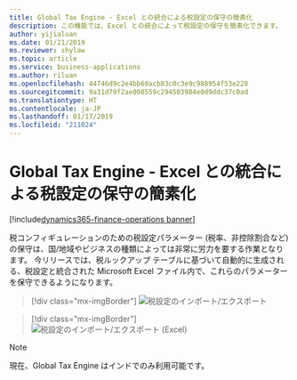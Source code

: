 ```yaml
---
title: Global Tax Engine - Excel との統合による税設定の保守の簡素化
description: この機能では、Excel との統合によって税設定の保守を簡素化できます。
author: yijialuan
ms.date: 01/21/2019
ms.reviewer: shylaw
ms.topic: article
ms.service: business-applications
ms.author: riluan
ms.openlocfilehash: 44746d9c2e4bb60acb83c0c3e9c988954f53e228
ms.sourcegitcommit: 9a31d79f2ae098559c294503984e0d9ddc37c0ad
ms.translationtype: HT
ms.contentlocale: ja-JP
ms.lasthandoff: 01/17/2019
ms.locfileid: "211024"
---
```

#  <a name="global-tax-engine---simplifying-tax-setup-maintenance-with-excel-integration"></a>Global Tax Engine - Excel との統合による税設定の保守の簡素化 
[!include[dynamics365-finance-operations banner](../includes/dynamics365-finance-operations.md)]


税コンフィギュレーションのための税設定パラメーター (税率、非控除割合など) の保守は、国/地域やビジネスの種類によっては非常に労力を要する作業となります。 今リリースでは、税ルックアップ テーブルに基づいて自動的に生成される、税設定と統合された Microsoft Excel ファイル内で、これらのパラメーターを保守できるようになります。 

> [!div class="mx-imgBorder"]
> ![税設定のインポート/エクスポート](media/Tax-setup-import-export.jpg "税設定のインポート/エクスポート")

> [!div class="mx-imgBorder"]
> ![税設定のインポート/エクスポート (Excel)](media/Tax-setup-import-export-excel.jpg "税設定のインポート/エクスポート (Excel)")

> [!NOTE]
> 現在、Global Tax Engine はインドでのみ利用可能です。
